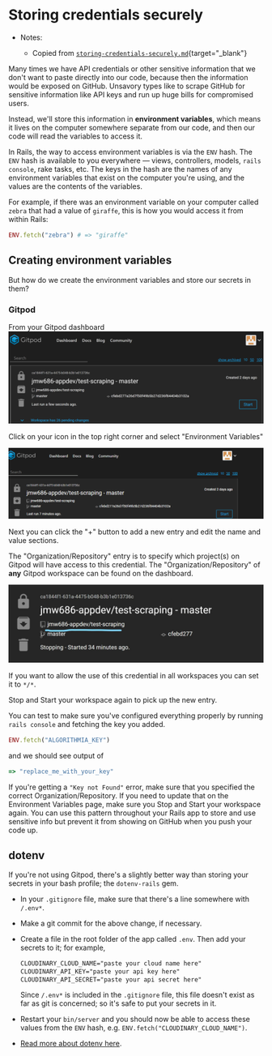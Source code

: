 # Storing credentials securely

- Notes:

   - Copied from [`storing-credentials-securely.md`](https://github.com/firstdraft/appdev-chapters/blob/benp-edits/storing-credentials-securely.md){target="_blank"}

Many times we have API credentials or other sensitive information that we don't want to paste directly into our code, because then the information would be exposed on GitHub. Unsavory types like to scrape GitHub for sensitive information like API keys and run up huge bills for compromised users.

Instead, we'll store this information in **environment variables**, which means it lives on the computer somewhere separate from our code, and then our code will read the variables to access it.

In Rails, the way to access environment variables is via the `ENV` hash. The `ENV` hash is available to you everywhere — views, controllers, models, `rails console`, rake tasks, etc. The keys in the hash are the names of any environment variables that exist on the computer you're using, and the values are the contents of the variables.

For example, if there was an environment variable on your computer called `zebra` that had a value of `giraffe`, this is how you would access it from within Rails:

```ruby
ENV.fetch("zebra") # => "giraffe"
```

## Creating environment variables

But how do we create the environment variables and store our secrets in them?

### Gitpod

From your Gitpod dashboard
![](assets/storing-credentials-securely/gitpod-dashboard.png)

Click on your icon in the top right corner and select "Environment Variables"


![](assets/storing-credentials-securely/open-env-gitpod.gif)

Next you can click the "+" button to add a new entry and edit the name and value sections.

The "Organization/Repository" entry is to specify which project(s) on Gitpod will have access to this credential. The "Organization/Repository" of **any** Gitpod workspace can be found on the dashboard. 

![](assets/storing-credentials-securely/gitpod-workspace-organization-repo.jpg)


If you want to allow the use of this credential in all workspaces you can set it to `*/*`. 

Stop and Start your workspace again to pick up the new entry. 

You can test to make sure you've configured everything properly by running `rails console` and fetching the key you added.


```ruby
ENV.fetch("ALGORITHMIA_KEY")
```

and we should see output of

```ruby
=> "replace_me_with_your_key"
```

If you're getting a `"Key not Found"` error, make sure that you specified the correct Organization/Repository. If you need to update that on the Environment Variables page, make sure you Stop and Start your workspace again.
You can use this pattern throughout your Rails app to store and use sensitive info but prevent it from showing on GitHub when you push your code up.

## dotenv

If you're not using Gitpod, there's a slightly better way than storing your secrets in your bash profile; the `dotenv-rails` gem.

 - In your `.gitignore` file, make sure that there's a line somewhere with `/.env*`.
 - Make a git commit for the above change, if necessary.
 - Create a file in the root folder of the app called `.env`. Then add your secrets to it; for example,

    ```
    CLOUDINARY_CLOUD_NAME="paste your cloud name here"
    CLOUDINARY_API_KEY="paste your api key here"
    CLOUDINARY_API_SECRET="paste your api secret here"
    ```

    Since `/.env*` is included in the `.gitignore` file, this file doesn't exist as far as git is concerned; so it's safe to put your secrets in it.
    
 - Restart your `bin/server` and you should now be able to access these values from the `ENV` hash, e.g. `ENV.fetch("CLOUDINARY_CLOUD_NAME")`.
 - [Read more about dotenv here](https://github.com/bkeepers/dotenv).
